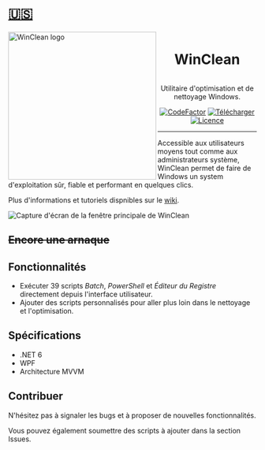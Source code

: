 # [🇺🇸](README.md)

<img src="https://repository-images.githubusercontent.com/511304031/b457c648-65b6-438d-9375-094c647f2066" alt="WinClean logo" width="300" align="left"/>
<div id="user-content-toc" align="center">
  <ul>
    <summary><h1 style="display: inline-block;">WinClean</h1></summary>
  </ul>
</div>
<p align="center">Utilitaire d'optimisation et de nettoyage Windows.</p>
<p align="center">
  <a href="https://www.codefactor.io/repository/github/5cover/WinClean"><img src="https://www.codefactor.io/repository/github/5cover/winclean/badge" alt="CodeFactor" /></a>
  <a href="https://github.com/5cover/WinClean/releases/l    test"><img alt="Télécharger" src="https://img.shields.io/github/downloads/5cover/WinClean/total?color=00ac6d&label=T%C3%A9l%C3%A9charger&logo=windows&logoColor=00abef"></a>
  <a href="https://github.com/5cover/WinClean/blob/master/LICENSE"><img alt="Licence" src="https://img.shields.io/github/license/5cover/winclean?label=Licence&color=00ac6d" /></a>
</p>

---

Accessible aux utilisateurs moyens tout comme aux administrateurs système, WinClean permet de faire de Windows un system d'exploitation sûr, fiable et performant en quelques clics.

Plus d'informations et tutoriels dispnibles sur le [wiki](https://github.com/5cover/WinClean/wiki/Home-FR-fr).

![Capture d'écran de la fenêtre principale de WinClean](https://raw.githubusercontent.com/wiki/5cover/WinClean/locale/fr-FR/img/MainWindow.png)

## ~~Encore une arnaque~~

## Fonctionnalités
- Exécuter 39 scripts *Batch*, *PowerShell* et *Éditeur du Registre* directement depuis l'interface utilisateur.
- Ajouter des scripts personnalisés pour aller plus loin dans le nettoyage et l'optimisation.

## Spécifications
- .NET 6
- WPF
- Architecture MVVM

## Contribuer
N'hésitez pas à signaler les bugs et à proposer de nouvelles fonctionnalités.

Vous pouvez également soumettre des scripts à ajouter dans la section Issues.
